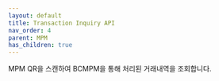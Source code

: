 ```yaml
---
layout: default
title: Transaction Inquiry API
nav_order: 4
parent: MPM
has_children: true
---
```


MPM QR을 스캔하여 BCMPM을 통해 처리된 거래내역을 조회합니다.

